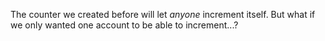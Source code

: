 The counter we created before will let _anyone_ increment itself. But what if we only wanted one
account to be able to increment...?
